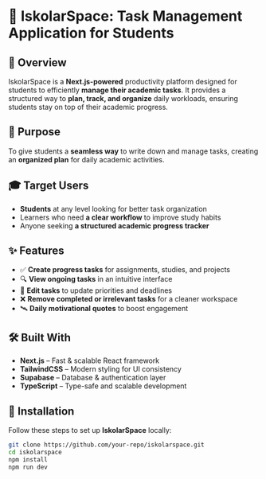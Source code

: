 # 🌌 IskolarSpace: Task Management Application for Students  

## 🚀 Overview  
IskolarSpace is a **Next.js-powered** productivity platform designed for students to efficiently **manage their academic tasks**. It provides a structured way to **plan, track, and organize** daily workloads, ensuring students stay on top of their academic progress.

## 🎯 Purpose  
To give students a **seamless way** to write down and manage tasks, creating an **organized plan** for daily academic activities.

## 🎓 Target Users  
- **Students** at any level looking for better task organization  
- Learners who need **a clear workflow** to improve study habits  
- Anyone seeking **a structured academic progress tracker**  

## ✨ Features  
- ✅ **Create progress tasks** for assignments, studies, and projects  
- 🔍 **View ongoing tasks** in an intuitive interface  
- 📝 **Edit tasks** to update priorities and deadlines  
- ❌ **Remove completed or irrelevant tasks** for a cleaner workspace  
- 🛰 **Daily motivational quotes** to boost engagement  

## 🛠 Built With  
- **Next.js** – Fast & scalable React framework  
- **TailwindCSS** – Modern styling for UI consistency  
- **Supabase** – Database & authentication layer  
- **TypeScript** – Type-safe and scalable development  

## 📂 Installation  
Follow these steps to set up **IskolarSpace** locally:

```sh
git clone https://github.com/your-repo/iskolarspace.git
cd iskolarspace
npm install
npm run dev
